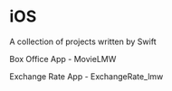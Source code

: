 # iOS
A collection of projects written by Swift

Box Office App - MovieLMW

Exchange Rate App - ExchangeRate_lmw
